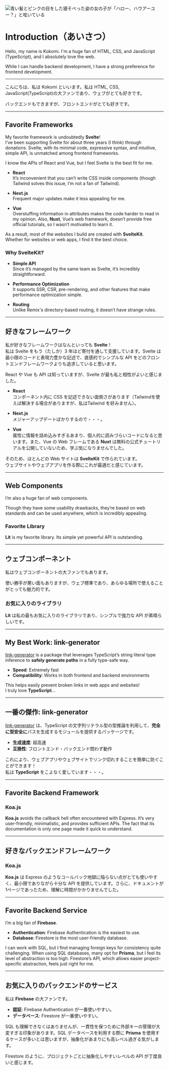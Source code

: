 ![青い髪とピンクの目をした寝そべった姿の女の子が「ハロー、ハウアーユー？」と呟いている](https://pbs.twimg.com/profile_banners/1785131570019663872/1714448436/1500x500)

# Introduction（あいさつ）

Hello, my name is Kokomi. I'm a huge fan of HTML, CSS, and JavaScript (TypeScript), and I absolutely love the web.

While I can handle backend development, I have a strong preference for frontend development.

---

こんにちは、私は Kokomi といいます。私は HTML, CSS, JavaScript(TypeScript)の大ファンであり、ウェブがとても好きです。

バックエンドもできますが、フロントエンドがとても好きです。

---

## Favorite Frameworks

My favorite framework is undoubtedly **Svelte**!  
I’ve been supporting Svelte for about three years (I think) through donations. Svelte, with its minimal code, expressive syntax, and intuitive, simple API, is unmatched among frontend frameworks.

I know the APIs of React and Vue, but I feel Svelte is the best fit for me.

- **React**  
  It’s inconvenient that you can’t write CSS inside components (though Tailwind solves this issue, I’m not a fan of Tailwind).

- **Next.js**  
  Frequent major updates make it less appealing for me.

- **Vue**  
  Overstuffing information in attributes makes the code harder to read in my opinion. Also, **Nuxt**, Vue’s web framework, doesn’t provide free official tutorials, so I wasn’t motivated to learn it.

As a result, most of the websites I build are created with **SvelteKit**.  
Whether for websites or web apps, I find it the best choice.

### Why SvelteKit?

- **Simple API**  
  Since it’s managed by the same team as Svelte, it’s incredibly straightforward.

- **Performance Optimization**  
  It supports SSR, CSR, pre-rendering, and other features that make performance optimization simple.

- **Routing**  
  Unlike Remix's directory-based routing, it doesn’t have strange rules.

---

## 好きなフレームワーク

私が好きなフレームワークはなんといっても **Svelte**！  
私は Svelte をもう（たしか）3 年ほど寄付を通して支援しています。Svelte は最小限のコードと表現力豊かな記述で、直感的でシンプルな API をどのフロントエンドフレームワークよりも追求していると思います。

React や Vue も API は知っていますが、Svelte が最も私と相性がよいと感じました。

- **React**  
  コンポーネント内に CSS を記述できない面倒さがあります（Tailwindを使えば解決する場合がありますが、私はTailwind を好みません）。
  
- **Next.js**  
  メジャーアップデートばかりするので・・・。
  
- **Vue**  
  属性に情報を詰め込みすぎるあまり、個人的に読みづらいコードになると思います。また、Vue の Web フレームである **Nuxt** は無料の公式チュートリアルを公開していないため、学ぶ気になりませんでした。

そのため、ほとんどの Web サイトは **SvelteKit** で作られています。  
ウェブサイトやウェブアプリを作る際にこれが最適だと感じています。

---

## Web Components

I’m also a huge fan of web components.

Though they have some usability drawbacks, they’re based on web standards and can be used anywhere, which is incredibly appealing.

### Favorite Library

**Lit** is my favorite library. Its simple yet powerful API is outstanding.

---

## ウェブコンポーネント

私はウェブコンポーネントの大ファンでもあります。

使い勝手が悪い面もありますが、ウェブ標準であり、あらゆる場所で使えることがとっても魅力的です。

### お気に入りのライブラリ

**Lit** は私の最もお気に入りのライブラリであり、シンプルで強力な API が素晴らしいです。

---

## My Best Work: link-generator

[link-generator](https://github.com/cat394/link-generator) is a package that leverages TypeScript’s string literal type inference to **safely generate paths** in a fully type-safe way.

- **Speed**: Extremely fast  
- **Compatibility**: Works in both frontend and backend environments  

This helps easily prevent broken links in web apps and websites!  
I truly love **TypeScript**...

---

## 一番の傑作: link-generator

[link-generator](https://github.com/cat394/link-generator) は、TypeScript の文字列リテラル型の型推論を利用して、**完全に型安全に**パスを生成するモジュールを提供するパッケージです。

- **生成速度**: 超高速  
- **互換性**: フロントエンド・バックエンド問わず動作  

これにより、ウェブアプリやウェブサイトでリンク切れすることを簡単に防ぐことができます！  
私は **TypeScript** をこよなく愛しています・・・。

---

## Favorite Backend Framework

### Koa.js

**Koa.js** avoids the callback hell often encountered with Express. It’s very user-friendly, minimalistic, and provides sufficient APIs. The fact that its documentation is only one page made it quick to understand.

---

## 好きなバックエンドフレームワーク

### Koa.js

**Koa.js** は Express のようなコールバック地獄に陥らない点がとても使いやすく、最小限でありながら十分な API を提供しています。さらに、ドキュメントが1ページであったため、理解に時間がかかりませんでした。

---

## Favorite Backend Service

I’m a big fan of **Firebase**.

- **Authentication**: Firebase Authentication is the easiest to use.
- **Database**: Firestore is the most user-friendly database.

I can work with SQL, but I find managing foreign keys for consistency quite challenging. When using SQL databases, many opt for **Prisma**, but I feel its level of abstraction is too high. Firestore’s API, which allows easier project-specific abstraction, feels just right for me.

---

## お気に入りのバックエンドのサービス

私は **Firebase** の大ファンです。

- **認証**: Firebase Authentication が一番使いやすい。
- **データベース**: Firestore が一番使いやすい。

SQL も理解できなくはありませんが、一貫性を保つために外部キーの管理が大変すぎる印象があります。SQL データベースを利用する際に **Prisma** を使用するケースが多いとは思いますが、抽象化があまりにも高レベル過ぎる気がします。

Firestore のように、プロジェクトごとに抽象化しやすいレベルの API が丁度良いと感じます。
